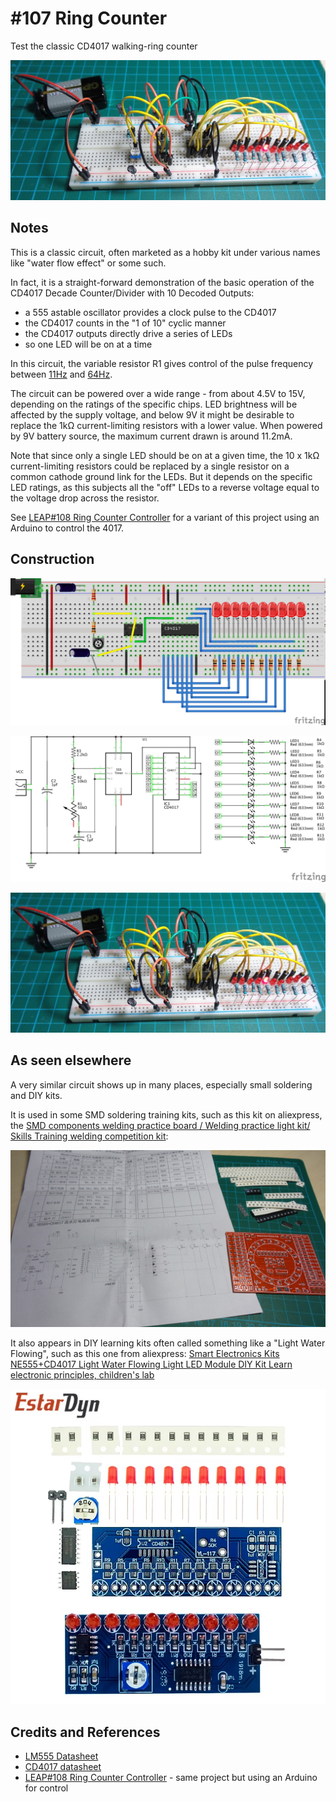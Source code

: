# #107 Ring Counter

Test the classic CD4017 walking-ring counter

![The Build](./assets/RingCounter_build.jpg?raw=true)

## Notes

This is a classic circuit, often marketed as a hobby kit under various names like "water flow effect" or some such.

In fact, it is a straight-forward demonstration of the basic operation of the CD4017 Decade Counter/Divider with 10 Decoded Outputs:

* a 555 astable oscillator provides a clock pulse to the CD4017
* the CD4017 counts in the "1 of 10" cyclic manner
* the CD4017 outputs directly drive a series of LEDs
* so one LED will be on at a time

In this circuit, the variable resistor R1 gives control of the pulse frequency between
[11Hz](https://visual555.tardate.com/?mode=astable&r1=2.2&r2=60&c=1) and
[64Hz](https://visual555.tardate.com/?mode=astable&r1=2.2&r2=10&c=1).

The circuit can be powered over a wide range - from about 4.5V to 15V, depending on the ratings of the specific chips.
LED brightness will be affected by the supply voltage, and below 9V it might be desirable to replace the 1kΩ current-limiting resistors with a lower value.
When powered by 9V battery source, the maximum current drawn is around 11.2mA.

Note that since only a single LED should be on at a given time, the 10 x 1kΩ current-limiting resistors could be replaced by a single resistor
on a common cathode ground link for the LEDs. But it depends on the specific LED ratings, as this subjects all the "off" LEDs to a reverse voltage equal to the voltage drop across the resistor.

See [LEAP#108 Ring Counter Controller](../../playground/RingCounterController/)
for a variant of this project using an Arduino to control the 4017.

## Construction

![Breadboard](./assets/RingCounter_bb.jpg?raw=true)

![The Schematic](./assets/RingCounter_schematic.jpg?raw=true)

![The Build](./assets/RingCounter_build.jpg?raw=true)

## As seen elsewhere

A very similar circuit shows up in many places, especially small soldering and DIY kits.

It is used in some SMD soldering training kits, such as this kit on aliexpress, the
[SMD components welding practice board / Welding practice light kit/ Skills Training welding competition kit](https://www.aliexpress.com/item/32315250409.html):

![SMD kit](./assets/smd_trainer.jpg?raw=true)

It also appears in DIY learning kits often called something like a "Light Water Flowing", such as this one from aliexpress:
[Smart Electronics Kits NE555+CD4017 Light Water Flowing Light LED Module DIY Kit Learn electronic principles, children's lab](https://www.aliexpress.com/item/1005008144727966.html)

![waterflowing_kit](./assets/waterflowing_kit.jpg)

## Credits and References

* [LM555 Datasheet](https://www.futurlec.com/Linear/LM555CN.shtml)
* [CD4017 datasheet](https://www.futurlec.com/4000Series/CD4017.shtml)
* [LEAP#108 Ring Counter Controller](../../playground/RingCounterController/) - same project but using an Arduino for control
